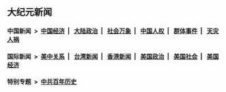 ## 大纪元新闻

#### 中国新闻 &nbsp;>&nbsp; [中国经济](indexes/ncid283/README.md?01172045) &nbsp;| &nbsp; [大陆政治](indexes/ncid277/README.md?01172045) &nbsp;| &nbsp; [社会万象](indexes/ncid282/README.md?01172045) &nbsp;| &nbsp; [中国人权](indexes/ncid278/README.md?01172045) &nbsp;| &nbsp; [群体事件](indexes/ncid279/README.md?01172045) &nbsp;| &nbsp; [天灾人祸](indexes/ncid280/README.md?01172045)

#### 国际新闻 &nbsp;>&nbsp; [美中关系](indexes/nf1412576/README.md?01172045) &nbsp;| &nbsp; [台湾新闻](indexes/ncid1349361/README.md?01172045) &nbsp;| &nbsp; [香港新闻](indexes/ncid1349362/README.md?01172045) &nbsp;| &nbsp; [美国政治](indexes/ncid1078159/README.md?01172045) &nbsp;| &nbsp; [美国社会](indexes/ncid1078160/README.md?01172045) &nbsp;| &nbsp; [美国经济](indexes/ncid1078158/README.md?01172045)

#### 特别专题 &nbsp;>&nbsp; [中共百年历史](https://github.com/epoch-news/epoch-special/blob/master/README.md?01172045)  
